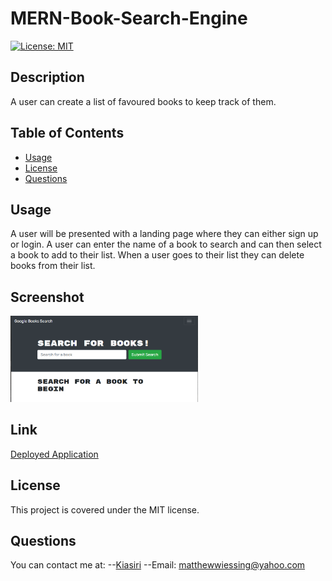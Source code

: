 # MERN-Book-Search-Engine

[![License: MIT](https://img.shields.io/badge/License-MIT-yellow.svg)](https://opensource.org/licenses/MIT)

## Description

A user can create a list of favoured books to keep track of them.

## Table of Contents

- [Usage](#usage)
- [License](#license)
- [Questions](#questions)

## Usage
A user will be presented with a landing page where they can either sign up or login. A user can enter the name of a book to search and can then select a book to add to their list. When a user goes to their list they can delete books from their list.

## Screenshot

<img src="booksearch.PNG" width="300">

## Link
[Deployed Application](https://wiessing-book-search.herokuapp.com/)

## License

This project is covered under the MIT license.


## Questions

You can contact me at:
--[Kiasiri](https://github.com/Kiasiri)
--Email: matthewwiessing@yahoo.com
